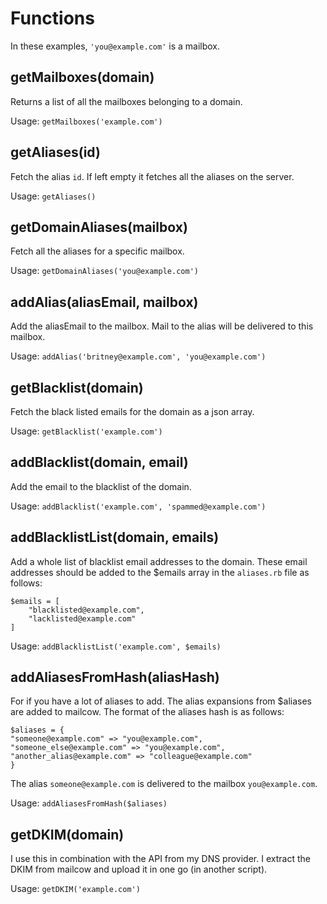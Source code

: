 # Functions
In these examples, `'you@example.com'` is a mailbox.

## getMailboxes(domain)
Returns a list of all the mailboxes belonging to a domain.

Usage: `getMailboxes('example.com')`

## getAliases(id)
Fetch the alias `id`. If left empty it fetches all the aliases on the server.

Usage: `getAliases()`

## getDomainAliases(mailbox)
Fetch all the aliases for a specific mailbox.

Usage: `getDomainAliases('you@example.com')`

## addAlias(aliasEmail, mailbox)
Add the aliasEmail to the mailbox. Mail to the alias will be delivered to this mailbox.

Usage: `addAlias('britney@example.com', 'you@example.com')`

## getBlacklist(domain)
Fetch the black listed emails for the domain as a json array.

Usage: `getBlacklist('example.com')`

## addBlacklist(domain, email)
Add the email to the blacklist of the domain.

Usage: `addBlacklist('example.com', 'spammed@example.com')`

## addBlacklistList(domain, emails)
Add a whole list of blacklist email addresses to the domain. These email addresses should be added to the $emails array in the `aliases.rb` file as follows:

```
$emails = [
    "blacklisted@example.com",
    "lacklisted@example.com"
]
```

Usage: `addBlacklistList('example.com', $emails)`

## addAliasesFromHash(aliasHash)
For if you have a lot of aliases to add.  The alias expansions from $aliases are added to mailcow. The format of the aliases hash is as follows:

```
$aliases = {
"someone@example.com" => "you@example.com",
"someone_else@example.com" => "you@example.com",
"another_alias@example.com" => "colleague@example.com"
}
```
The alias `someone@example.com` is delivered to the mailbox `you@example.com`.

Usage: `addAliasesFromHash($aliases)`


## getDKIM(domain)
I use this in combination with the API from my DNS provider. I extract the DKIM from mailcow and upload it in one go (in another script).

Usage: `getDKIM('example.com')`
